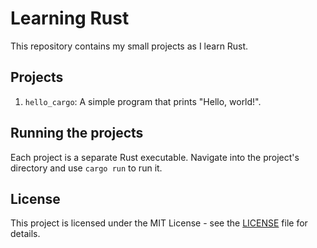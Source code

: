 # Learning Rust

This repository contains my small projects as I learn Rust.

## Projects

1. `hello_cargo`: A simple program that prints "Hello, world!".

## Running the projects

Each project is a separate Rust executable. Navigate into the project's directory and use `cargo run` to run it.

## License

This project is licensed under the MIT License - see the [LICENSE](LICENSE) file for details.